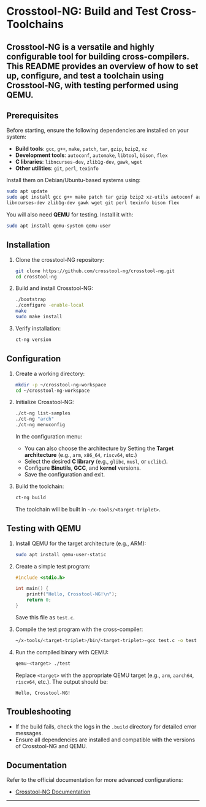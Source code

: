# Crosstool-NG: Build and Test Cross-Toolchains

## Crosstool-NG is a versatile and highly configurable tool for building cross-compilers. This README provides an overview of how to set up, configure, and test a toolchain using Crosstool-NG, with testing performed using QEMU.




## Prerequisites

Before starting, ensure the following dependencies are installed on your system:

- **Build tools**: `gcc`, `g++`, `make`, `patch`, `tar`, `gzip`, `bzip2`, `xz`
- **Development tools**: `autoconf`, `automake`, `libtool`, `bison`, `flex`
- **C libraries**: `libncurses-dev`, `zlib1g-dev`, `gawk`, `wget`
- **Other utilities**: `git`, `perl`, `texinfo`

Install them on Debian/Ubuntu-based systems using:

```bash
sudo apt update
sudo apt install gcc g++ make patch tar gzip bzip2 xz-utils autoconf automake libtool \
libncurses-dev zlib1g-dev gawk wget git perl texinfo bison flex
```

You will also need **QEMU** for testing. Install it with:

```bash
sudo apt install qemu-system qemu-user
```

## Installation

1. Clone the crosstool-NG repository:

   ```bash
   git clone https://github.com/crosstool-ng/crosstool-ng.git
   cd crosstool-ng
   ```

2. Build and install Crosstool-NG:

   ```bash
   ./bootstrap
   ./configure -enable-local
   make
   sudo make install
   ```

3. Verify installation:

   ```bash
   ct-ng version
   ```

## Configuration

1. Create a working directory:

   ```bash
   mkdir -p ~/crosstool-ng-workspace
   cd ~/crosstool-ng-workspace
   ```

2. Initialize Crosstool-NG:

   ```bash
   ./ct-ng list-samples
   ./ct-ng "arch"
   ./ct-ng menuconfig
   ```

   In the configuration menu:
   - You can also choose the architecture by Setting the **Target architecture** (e.g., `arm`, `x86_64`, `riscv64`, etc.)
   - Select the desired **C library** (e.g., `glibc`, `musl`, or `uclibc`).
   - Configure **Binutils**, **GCC**, and **kernel** versions.
   - Save the configuration and exit.

3. Build the toolchain:

   ```bash
   ct-ng build
   ```

   The toolchain will be built in `~/x-tools/<target-triplet>`.

## Testing with QEMU

1. Install QEMU for the target architecture (e.g., ARM):

   ```bash
   sudo apt install qemu-user-static
   ```

2. Create a simple test program:

   ```c
   #include <stdio.h>

   int main() {
       printf("Hello, Crosstool-NG!\n");
       return 0;
   }
   ```

   Save this file as `test.c`.

3. Compile the test program with the cross-compiler:

   ```bash
   ~/x-tools/<target-triplet>/bin/<target-triplet>-gcc test.c -o test
   ```

4. Run the compiled binary with QEMU:

   ```bash
   qemu-<target> ./test
   ```

   Replace `<target>` with the appropriate QEMU target (e.g., `arm`, `aarch64`, `riscv64`, etc.). The output should be:

   ```
   Hello, Crosstool-NG!
   ```

## Troubleshooting

- If the build fails, check the logs in the `.build` directory for detailed error messages.
- Ensure all dependencies are installed and compatible with the versions of Crosstool-NG and QEMU.

## Documentation

Refer to the official documentation for more advanced configurations:
- [Crosstool-NG Documentation](https://crosstool-ng.github.io/)

---



